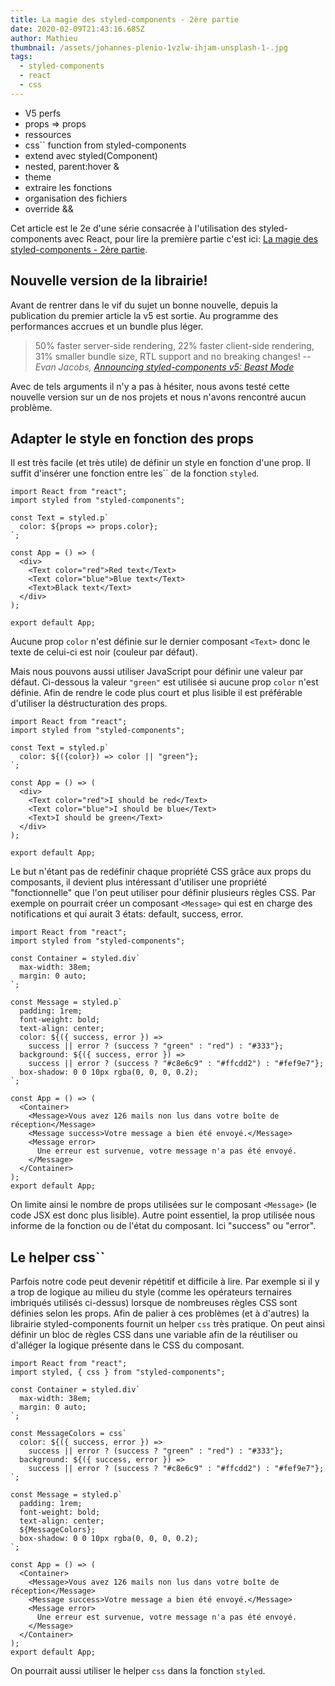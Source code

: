 ```yaml
---
title: La magie des styled-components - 2ère partie
date: 2020-02-09T21:43:16.685Z
author: Mathieu
thumbnail: /assets/johannes-plenio-1vzlw-ihjam-unsplash-1-.jpg
tags:
  - styled-components
  - react
  - css
---
```

- V5 perfs
- props ⇒ props
- ressources
- css\`` function from styled-components
- extend avec styled(Component)
- nested, parent:hover &
- theme
- extraire les fonctions
- organisation des fichiers
- override &&

Cet article est le 2e d'une série consacrée à l'utilisation des styled-components avec React, pour lire la première partie c'est ici: [La magie des styled-components - 2ère partie](https://www.commit42.com/blog/la-magie-des-styled-components-1ere-partie/).

## Nouvelle version de la librairie!

Avant de rentrer dans le vif du sujet un bonne nouvelle, depuis la publication du premier article la v5 est sortie. Au programme des performances accrues et un bundle plus léger.

> 50% faster server-side rendering, 22% faster client-side rendering, 31% smaller bundle size, RTL support and no breaking changes!
> -- <cite>Evan Jacobs, [Announcing styled-components v5: Beast Mode](https://medium.com/styled-components/announcing-styled-components-v5-beast-mode-389747abd987)</cite>

Avec de tels arguments il n'y a pas à hésiter, nous avons testé cette nouvelle version sur un de nos projets et nous n'avons rencontré aucun problème.

## Adapter le style en fonction des props

Il est très facile (et très utile) de définir un style en fonction d'une prop.
Il suffit d'insérer une fonction entre les\`\` de la fonction `styled`.

```JSX
import React from "react";
import styled from "styled-components";

const Text = styled.p`
  color: ${props => props.color};
`;

const App = () => (
  <div>
    <Text color="red">Red text</Text>
    <Text color="blue">Blue text</Text>
    <Text>Black text</Text>
  </div>
);

export default App;
```

Aucune prop `color` n'est définie sur le dernier composant `<Text>` donc le texte de celui-ci est noir (couleur par défaut).

Mais nous pouvons aussi utiliser JavaScript pour définir une valeur par défaut. Ci-dessous la valeur `"green"` est utilisée si aucune prop `color` n'est définie. Afin de rendre le code plus court et plus lisible il est préférable d'utiliser la déstructuration des props.

```JSX
import React from "react";
import styled from "styled-components";

const Text = styled.p`
  color: ${({color}) => color || "green"};
`;

const App = () => (
  <div>
    <Text color="red">I should be red</Text>
    <Text color="blue">I should be blue</Text>
    <Text>I should be green</Text>
  </div>
);

export default App;
```

Le but n'étant pas de redéfinir chaque propriété CSS grâce aux props du composants, il devient plus intéressant d'utiliser une propriété "fonctionnelle" que l'on peut utiliser pour définir plusieurs règles CSS.
Par exemple on pourrait créer un composant `<Message>` qui est en charge des notifications et qui aurait 3 états: default, success, error. 

```JSX
import React from "react";
import styled from "styled-components";

const Container = styled.div`
  max-width: 38em;
  margin: 0 auto;
`;

const Message = styled.p`
  padding: 1rem;
  font-weight: bold;
  text-align: center;
  color: ${({ success, error }) =>
    success || error ? (success ? "green" : "red") : "#333"};
  background: ${({ success, error }) =>
    success || error ? (success ? "#c8e6c9" : "#ffcdd2") : "#fef9e7"};
  box-shadow: 0 0 10px rgba(0, 0, 0, 0.2);
`;

const App = () => (
  <Container>
    <Message>Vous avez 126 mails non lus dans votre boîte de réception</Message>
    <Message success>Votre message a bien été envoyé.</Message>
    <Message error>
      Une erreur est survenue, votre message n'a pas été envoyé.
    </Message>
  </Container>
);
export default App;
```

On limite ainsi le nombre de props utilisées sur le composant `<Message>` (le code JSX est donc plus lisible). Autre point essentiel, la prop utilisée nous informe de la fonction ou de l'état du composant. Ici "success" ou "error".

## Le helper css\``

Parfois notre code peut devenir répétitif et difficile à lire. Par exemple si il y a trop de logique au milieu du style (comme les opérateurs ternaires imbriqués utilisés ci-dessus) lorsque de nombreuses règles CSS sont définies selon les props. Afin de palier à ces problèmes (et à d'autres) la librairie styled-components fournit un helper `css` très pratique. On peut ainsi définir un bloc de règles CSS dans une variable afin de la réutiliser ou d'alléger la logique présente dans le CSS du composant.

```JSX
import React from "react";
import styled, { css } from "styled-components";

const Container = styled.div`
  max-width: 38em;
  margin: 0 auto;
`;

const MessageColors = css`
  color: ${({ success, error }) =>
    success || error ? (success ? "green" : "red") : "#333"};
  background: ${({ success, error }) =>
    success || error ? (success ? "#c8e6c9" : "#ffcdd2") : "#fef9e7"};
`;

const Message = styled.p`
  padding: 1rem;
  font-weight: bold;
  text-align: center;
  ${MessageColors};
  box-shadow: 0 0 10px rgba(0, 0, 0, 0.2);
`;

const App = () => (
  <Container>
    <Message>Vous avez 126 mails non lus dans votre boîte de réception</Message>
    <Message success>Votre message a bien été envoyé.</Message>
    <Message error>
      Une erreur est survenue, votre message n'a pas été envoyé.
    </Message>
  </Container>
);
export default App;
```

On pourrait aussi utiliser le helper `css` dans la fonction `styled`.






